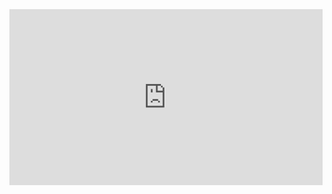 <iframe width="560" height="315" src="https://www.youtube.com/embed/GuGCw6xdNII" title="YouTube video player" frameborder="0" allow="accelerometer; autoplay; clipboard-write; encrypted-media; gyroscope; picture-in-picture; web-share" allowfullscreen></iframe>
